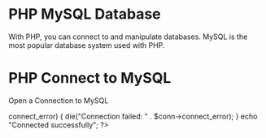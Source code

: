 # PHP MySQL Database

With PHP, you can connect to and manipulate databases.
MySQL is the most popular database system used with PHP.

# PHP Connect to MySQL

Open a Connection to MySQL

<?php
$servername = "localhost";
$username = "username";
$password = "password";

// Create connection
$conn = new mysqli($servername, $username, $password);

// Check connection
if ($conn->connect_error) {
    die("Connection failed: " . $conn->connect_error);
}
echo "Connected successfully";
?>
